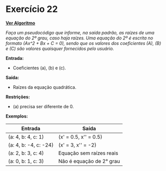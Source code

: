# Exercício 22

[**Ver Algoritmo**](Algoritmo22.md)

*Faça um pseudocódigo que informe, na saída padrão, as raízes de uma equação do 2º grau, caso haja raízes. Uma equação do 2º é escrita no formato \(Ax^2 + Bx + C = 0\), sendo que os valores dos coeficientes \(A\), \(B\) e \(C\) são valores quaisquer fornecidos pelo usuário.*

**Entrada:**
- Coeficientes \(a\), \(b\) e \(c\).

**Saída:**
- Raízes da equação quadrática.

**Restrições:**
- \(a\) precisa ser diferente de 0.

**Exemplos:**

| Entrada            | Saída                 |
| -------------------| -------------------- |
| \(a: 4, b: 4, c: 1\) | \(x' = 0.5, x'' = 0.5\)|
| \(a: 4, b: -4, c: -24\)| \(x' = 3, x'' = -2\)  |
| \(a: 2, b: 3, c: 4\)| Equação sem raízes reais|
| \(a: 0, b: 1, c: 3\)| Não é equação de 2° grau|
